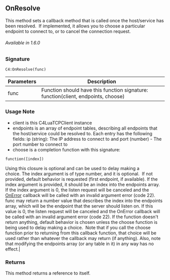 
## OnResolve

This method sets a callback method that is called once the host/service has been resolved.  If implemented, it allows you to choose a particular endpoint to connect to, or to cancel the connection request.

###### Available in 1.6.0


### Signature

`C4:OnResolve(func)`


| Parameters | Description |
| --- | --- |
| func | Function should have this function signature:  function(client, endpoints, choose) |


### Usage Note

- client is this C4LuaTCPClient instance
- endpoints is an array of endpoint tables, describing all endpoints that the host/service could be resolved to. Each entry has the following fields:  ip (string): The IP address to connect to and  port (number) -  The port number to connect to
- choose is a completion function with this signature:

`function([index])`

Using this closure is optional and can be used to delay making a choice. The index argument is of type number, and it is optional.  If not provided, default behavior is requested (first endpoint, if available). If the index argument is provided, it should be an index into the endpoints array.  If the index argument is 0, the listen request will be canceled and the [OnError][1] callback will be called with an invalid argument error (code 22). func may return a number value that describes the index into the endpoints array, which will be the endpoint that the server should listen on. If this value is 0, the listen request will be canceled and the OnError callback will be called with an invalid argument error (code 22). If the function doesn't return anything, default behavior is chosen unless the choose function is being used to delay making a choice.  Note that if you call the choose function prior to returning from this callback function, that choice will be used rather than whatever the callback may return (if anything). Also, note that modifying the endpoints array (or any table in it) in any way has no effect.|


### Returns

This method returns a reference to itself.

[1]:	https://snap-one.github.io/docs-driverworks-api/#tcpclient-interface-onerror